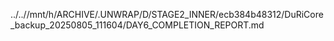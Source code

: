 ../..//mnt/h/ARCHIVE/.UNWRAP/D/STAGE2_INNER/ecb384b48312/DuRiCore_backup_20250805_111604/DAY6_COMPLETION_REPORT.md
